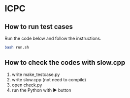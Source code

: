 # ICPC

## How to run test cases

Run the code below and follow the instructions.

```bash
bash run.sh
```

## How to check the codes with slow.cpp

1. write make_testcase.py
2. write slow.cpp (not need to compile)
3. open check.py
4. run the Python with ▶ button

